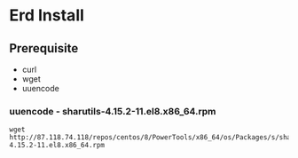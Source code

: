 # Erd Install

## Prerequisite
- curl
- wget
- uuencode

### uuencode - sharutils-4.15.2-11.el8.x86_64.rpm
```
wget http://87.118.74.118/repos/centos/8/PowerTools/x86_64/os/Packages/s/sharutils-4.15.2-11.el8.x86_64.rpm
```
